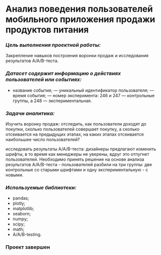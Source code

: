 # Анализ поведения пользователей мобильного приложения продажи продуктов питания

### *Цель выполнения проектной работы:*
Закрепление навыков построения воронки продаж и исследования результатов A/A/B-теста.

### *Датасет содержит информацию о действиях пользователей или событиях:*
- название события;
— уникальный идентификатор пользователя;
— время события;
— номер эксперимента: 246 и 247 — контрольные группы, а 248 — экспериментальная.

### *Задачи аналитика:*
Изучить воронку продаж: отследить, как пользователи доходят до покупки, сколько пользователей совершает покупку, а сколько отсеивается на предыдущих этапах, на каких этапах отсеивается наибольшее число пользователей?

исследовать результаты A/A/B-теста: дизайнеры предлагают изменить шрифты, в то время как менеджеры не уверены, вдруг это отпугнет пользователей. Необходимо принять решение на основе анализа результатов A/A/B-теста - пользователей разбили на три группы: две контрольные со старыми шрифтами и одну экспериментальную - с новыми.

### *Используемые библиотеки:*
- pandas;
- plotly;
- matplotlib;
- seaborn;
- numpy;
- scipy;
- math;
- A/A/B-testing.

### **Проект завершен**
